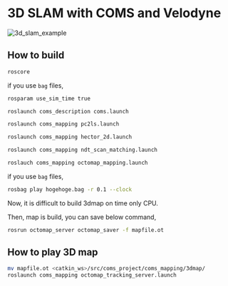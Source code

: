 # 3D SLAM with COMS and Velodyne

![3d_slam_example](./docs/rviz_screenshot_2015_10_30-00_19_49.png "3d_slam_example")

## How to build

```bash
roscore
```

if you use `bag` files,  

```bash
rosparam use_sim_time true
```

```bash
roslaunch coms_description coms.launch
```

```bash
roslaunch coms_mapping pc2ls.launch
```

```bash
roslaunch coms_mapping hector_2d.launch
```

```bash
roslaunch coms_mapping ndt_scan_matching.launch
```

```bash
roslauch coms_mapping octomap_mapping.launch
```

if you use `bag` files,  

```bash
rosbag play hogehoge.bag -r 0.1 --clock
```

Now, it is difficult to build 3dmap on time only CPU.  

Then, map is build, you can save below command,  

```bash
rosrun octomap_server octomap_saver -f mapfile.ot
```

## How to play 3D map

```bash
mv mapfile.ot <catkin_ws>/src/coms_project/coms_mapping/3dmap/
roslaunch coms_mapping octomap_tracking_server.launch
```
